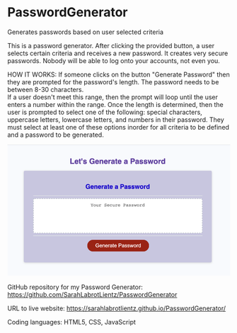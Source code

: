 # PasswordGenerator
Generates passwords based on user selected criteria



This is a password generator. After clicking the provided button, a user selects certain criteria and receives a new password. It creates very secure passwords. Nobody will be able to log onto your accounts, not even you. 

HOW IT WORKS:
If someone clicks on the button "Generate Password" then they are prompted for the password's length. The password needs to be between 8-30 characters.  
If a user doesn't meet this range, then the prompt will loop until the user enters a number within the range. Once the length is determined, then the user is prompted to select one of the following: special characters, uppercase letters, lowercase letters, and numbers in their password. They must select at least one of these options inorder for all criteria to be defined and a password to be generated.



![The Password Generator application displays a red button to "Generate Password".](./assets/ScreenShot.png)

GitHub repository for my Password Generator: https://github.com/SarahLabrotLientz/PasswordGenerator

URL to live website: https://sarahlabrotlientz.github.io/PasswordGenerator/


Coding languages: HTML5, CSS, JavaScript